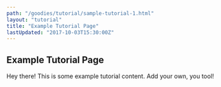```yaml
---
path: "/goodies/tutorial/sample-tutorial-1.html"
layout: "tutorial"
title: "Example Tutorial Page"
lastUpdated: "2017-10-03T15:30:00Z"
---
```


## Example Tutorial Page

Hey there! This is some example tutorial content. Add your own, you tool!
